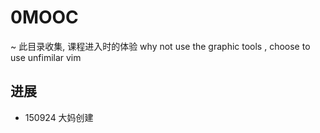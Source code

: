 # 0MOOC
~ 此目录收集, 课程进入时的体验
why not use the graphic tools , choose to use unfimilar vim 

## 进展

- 150924 大妈创建
